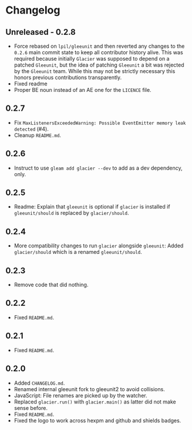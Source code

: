 # Changelog

## Unreleased - 0.2.8

- Force rebased on `lpil/gleeunit` and then reverted any changes to the
`0.2.6` main commit state to keep all contributor history alive. This was
required because initially `Glacier` was supposed to depend on a patched
`Gleeunit`, but the idea of patching `Gleeunit` a bit was rejected by the
`Gleeunit` team. While this may not be strictly necessary this honors
previous contributions transparently.
- Fixed readme
- Proper BE noun instead of an AE one for the `LICENCE` file.

## 0.2.7

- Fix `MaxListenersExceededWarning: Possible EventEmitter memory leak detected` (#4).
- Cleanup `README.md`.

## 0.2.6

- Instruct to use `gleam add glacier --dev` to add as a dev dependency, only.

## 0.2.5

- Readme: Explain that `gleeunit` is optional if `glacier` is installed if `gleeunit/should` is replaced by `glacier/should`.

## 0.2.4

- More compatibility changes to run `glacier` alongside `gleeunit`:
  Added `glacier/should` which is a renamed `gleeunit/should`.

## 0.2.3

- Remove code that did nothing.

## 0.2.2

- Fixed `README.md`.

## 0.2.1

- Fixed `README.md`.

## 0.2.0

- Added `CHANGELOG.md`.
- Renamed internal gleeunit fork to gleeunit2 to avoid collisions.
- JavaScript: File renames are picked up by the watcher.
- Replaced `glacier.run()` with `glacier.main()` as latter did not make sense before.
- Fixed `README.md`.
- Fixed the logo to work across hexpm and github and shields badges.
